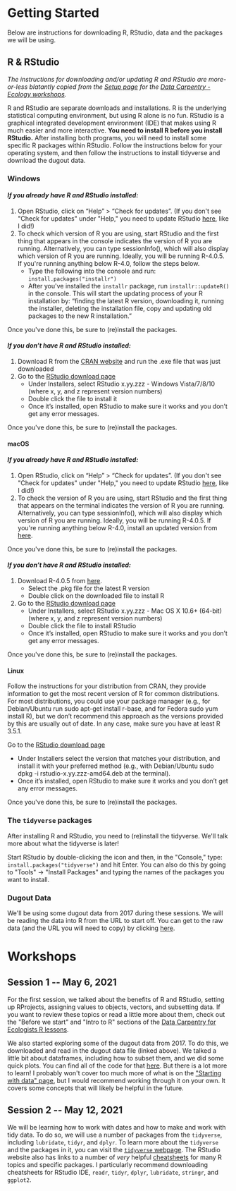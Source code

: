 
# Getting Started
Below are instructions for downloading R, RStudio, data and the packages we will be using.

## R & RStudio
_The instructions for downloading and/or updating R and RStudio are more-or-less blatantly copied from the [Setup page](https://datacarpentry.org/ecology-workshop/setup-r-workshop.html) for the [Data Carpentry - Ecology workshops](https://datacarpentry.org/lessons/#ecology-workshop)._

R and RStudio are separate downloads and installations. R is the underlying statistical computing environment, but using R alone is no fun. RStudio is a graphical integrated development environment (IDE) that makes using R much easier and more interactive. **You need to install R before you install RStudio.** After installing both programs, you will need to install some specific R packages within RStudio. Follow the instructions below for your operating system, and then follow the instructions to install tidyverse and download the dugout data.

### Windows

#### *If you already have R and RStudio installed:*

1. Open RStudio, click on “Help” > “Check for updates”. (If you don't see "Check for updates" under "Help," you need to update RStudio [here](https://www.rstudio.com/products/rstudio/download/#download), like I did!)
2. To check which version of R you are using, start RStudio and the first thing that appears in the console indicates the version of R you are running. Alternatively, you can type sessionInfo(), which will also display which version of R you are running. Ideally, you will be running R-4.0.5. If you're running anything below R-4.0, follow the steps below. 
    * Type the following into the console and run: `install.packages("installr")`
    * After you've installed the `installr` package, run `installr::updateR()` in the console. This will start the updating process of your R installation by: “finding the latest R version, downloading it, running the installer, deleting the installation file, copy and updating old packages to the new R installation.”

Once you've done this, be sure to (re)install the packages. 

#### *If you don’t have R and RStudio installed:*

1. Download R from the [CRAN website](https://cran.r-project.org/bin/windows/base/) and run the .exe file that was just downloaded
2. Go to the [RStudio download page](https://www.rstudio.com/products/rstudio/download/#download)
    * Under Installers, select RStudio x.yy.zzz - Windows Vista/7/8/10 (where x, y, and z represent version numbers)
    * Double click the file to install it
    * Once it’s installed, open RStudio to make sure it works and you don’t get any error messages.

Once you've done this, be sure to (re)install the packages. 

#### macOS

#### *If you already have R and RStudio installed:*

1. Open RStudio, click on “Help” > “Check for updates”. (If you don't see "Check for updates" under "Help," you need to update RStudio [here](https://www.rstudio.com/products/rstudio/download/#download), like I did!)
2. To check the version of R you are using, start RStudio and the first thing that appears on the terminal indicates the version of R you are running. Alternatively, you can type sessionInfo(), which will also display which version of R you are running. Ideally, you will be running R-4.0.5. If you're running anything below R-4.0, install an updated version from [here](https://cloud.r-project.org/bin/macosx/). 

Once you've done this, be sure to (re)install the packages. 

#### *If you don’t have R and RStudio installed:*

1. Download R-4.0.5 from [here](https://cloud.r-project.org/bin/macosx/).
    * Select the .pkg file for the latest R version
    * Double click on the downloaded file to install R
2. Go to the [RStudio download page](https://www.rstudio.com/products/rstudio/download/#download)
    * Under Installers, select RStudio x.yy.zzz - Mac OS X 10.6+ (64-bit) (where x, y, and z represent version numbers)
    * Double click the file to install RStudio
    * Once it’s installed, open RStudio to make sure it works and you don’t get any error messages.

Once you've done this, be sure to (re)install the packages. 

#### Linux
Follow the instructions for your distribution from CRAN, they provide information to get the most recent version of R for common distributions. For most distributions, you could use your package manager (e.g., for Debian/Ubuntu run sudo apt-get install r-base, and for Fedora sudo yum install R), but we don’t recommend this approach as the versions provided by this are usually out of date. In any case, make sure you have at least R 3.5.1.

Go to the [RStudio download page](https://www.rstudio.com/products/rstudio/download/#download)
* Under Installers select the version that matches your distribution, and install it with your preferred method (e.g., with Debian/Ubuntu sudo dpkg -i rstudio-x.yy.zzz-amd64.deb at the terminal).
* Once it’s installed, open RStudio to make sure it works and you don’t get any error messages.

Once you've done this, be sure to (re)install the packages. 

### The `tidyverse` packages

After installing R and RStudio, you need to (re)install the tidyverse. We'll talk more about what the tidyverse is later!

Start RStudio by double-clicking the icon and then, in the "Console," type: `install.packages("tidyverse")` and hit Enter. You can also do this by going to "Tools" -> "Install Packages" and typing the names of the packages you want to install.

### Dugout Data
We'll be using some dugout data from 2017 during these sessions. We will be reading the data into R from the URL to start off. You can get to the raw data (and the URL you will need to copy) by clicking [here](https://raw.githubusercontent.com/bleds22e/FAST_lab_training/master/data/Dugout_master%202017.csv).

# Workshops

## Session 1 -- May 6, 2021
For the first session, we talked about the benefits of R and RStudio, setting up RProjects, assigning values to objects, vectors, and subsetting data. If you want to review these topics or read a little more about them, check out the "Before we start" and "Intro to R" sections of the [Data Carpentry for Ecologists R lessons](https://datacarpentry.org/R-ecology-lesson/00-before-we-start.html).

We also started exploring some of the dugout data from 2017. To do this, we downloaded and read in the dugout data file (linked above). We talked a little bit about dataframes, including how to subset them, and we did some quick plots. You can find all of the code for that [here](https://raw.githubusercontent.com/bleds22e/FAST_lab_training/master/scripts/dugouts_2017_complete.R). But there is a lot more to learn! I probably won't cover too much more of what is on the ["Starting with data" page](https://datacarpentry.org/R-ecology-lesson/02-starting-with-data.html), but I would recommend working through it on your own. It covers some concepts that will likely be helpful in the future. 

## Session 2 -- May 12, 2021
We will be learning how to work with dates and how to make and work with tidy data. To do so, we will use a number of packages from the `tidyverse`, including `lubridate`, `tidyr`, and `dplyr`. To learn more about the `tidyverse` and the packages in it, you can visit the [`tidyverse` webpage](https://www.tidyverse.org/). The RStudio website also has links to a number of _very_ helpful [cheatsheets](https://www.rstudio.com/resources/cheatsheets/) for many R topics and specific packages. I particularly recommend downloading cheatsheets for RStudio IDE, `readr`, `tidyr`, `dplyr`, `lubridate`, `stringr`, and `ggplot2`. 
